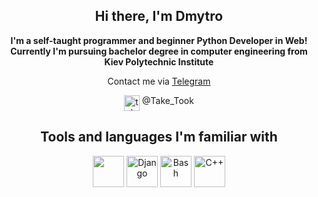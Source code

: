 <h2 align=center> Hi there, I'm Dmytro </h2>
<p align=center> <b>I'm a self-taught programmer and beginner Python Developer in Web! Currently I'm pursuing bachelor degree in computer engineering from  Kiev Polytechnic Institute </b> </p>

<p align=center> Contact me via <a href="https://t.me/Take_Took">Telegram</a> </p> 
<div align=center><img src="https://www.vectorico.com/wp-content/uploads/2019/02/Telegram-Icon-300x300.png" width=25 height=25 alt='telegram' align=top> @Take_Took</div>


<h2 align=center> Tools and languages I'm familiar with </h2>
  <p>
    <div align=center>
      <img src="https://external-content.duckduckgo.com/iu/?u=https%3A%2F%2Fi0.wp.com%2Ftinkercademy.com%2Fwp-content%2Fuploads%2F2018%2F04%2Fpython-icon.png%3Fssl%3D1&f=1&nofb=1&ipt=a0765a98ed6443e79a8be2e8e540f32d708992b9a4057b232d5494509deb71d0&ipo=images" width=50 height=50>
      <img src="https://brandslogos.com/wp-content/uploads/images/large/django-logo.png" alt='Django' width=50 height=50 object-fit=center>
      <img src="https://keestalkstech.com/wp-content/uploads/2019/08/bash-logo-300x300.png" alt='Bash' width=50 height=50 object-fit=center>
      <img src="https://external-content.duckduckgo.com/iu/?u=https%3A%2F%2Fcdn-icons-png.flaticon.com%2F512%2F6132%2F6132222.png&f=1&nofb=1&ipt=7b75f73326672d2550909fee4103435174ecdba545b737d247c334b42ca1f5bb&ipo=images" alt='C++' width=50 height=50>
    </div>
  </p>
